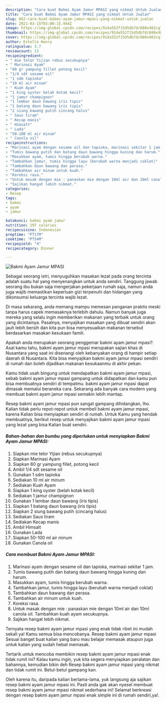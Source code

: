 ```yaml
---
description: "Cara buat Bakmi Ayam Jamur MPASI yang nikmat Untuk Jualan"
title: "Cara buat Bakmi Ayam Jamur MPASI yang nikmat Untuk Jualan"
slug: 662-cara-buat-bakmi-ayam-jamur-mpasi-yang-nikmat-untuk-jualan
date: 2021-03-15T03:00:15.944Z
image: https://img-global.cpcdn.com/recipes/914a552f15d5db7d/680x482cq70/bakmi-ayam-jamur-mpasi-foto-resep-utama.jpg
thumbnail: https://img-global.cpcdn.com/recipes/914a552f15d5db7d/680x482cq70/bakmi-ayam-jamur-mpasi-foto-resep-utama.jpg
cover: https://img-global.cpcdn.com/recipes/914a552f15d5db7d/680x482cq70/bakmi-ayam-jamur-mpasi-foto-resep-utama.jpg
author: Estelle Henry
ratingvalue: 3.7
reviewcount: 13
recipeingredient:
- " mie telor Yijian rebus secukupnya"
- " Marinasi Ayam"
- "60 gr yampung fillet potong kecil"
- "1/4 sdt sesame oil"
- "1 sdm tapioka"
- "10 ml air minum"
- " Kuah Ayam"
- "1 king oyster belah kotak kecil"
- "1 jamur champignon"
- "1 lembar daun bawang iris tipis"
- "1 batang daun bawang iris tipis"
- "2 siung bawang putih cincang halus"
- " Saus tiram"
- " Kecap manis"
- " Himsalt"
- " Lada"
- "50-100 ml air minum"
- " Canola oil"
recipeinstructions:
- "Marinasi ayam dengan sesame oil dan tapioka, marinasi sekitar 1 jam."
- "Tumis bawang putih dan batang daun bawang hingga kuning dan harum."
- "Masukkan ayam, tumis hingga berubah warna."
- "Tambahkan jamur, tumis hingga layu (berubah warna menjadi coklat)"
- "Tambahkan daun bawang dan perasa."
- "Tambahkan air minum untuk kuah."
- "Koreksi rasa."
- "Untuk masak dengan mie : panaskan mie dengan 10ml air dan 10ml canola oil. Tambahkan kuah ayam secukupnya."
- "Sajikan hangat lebih nikmat."
categories:
- Resep
tags:
- bakmi
- ayam
- jamur

katakunci: bakmi ayam jamur 
nutrition: 197 calories
recipecuisine: Indonesian
preptime: "PT17M"
cooktime: "PT54M"
recipeyield: "4"
recipecategory: Dinner

---
```



![Bakmi Ayam Jamur MPASI](https://img-global.cpcdn.com/recipes/914a552f15d5db7d/680x482cq70/bakmi-ayam-jamur-mpasi-foto-resep-utama.jpg)

Sebagai seorang istri, menyuguhkan masakan lezat pada orang tercinta adalah suatu hal yang menyenangkan untuk anda sendiri. Tanggung jawab seorang ibu bukan saja mengerjakan pekerjaan rumah saja, namun anda juga wajib memastikan keperluan gizi terpenuhi dan hidangan yang dikonsumsi keluarga tercinta wajib lezat.

Di masa  sekarang, anda memang mampu memesan panganan praktis meski tanpa harus capek memasaknya terlebih dahulu. Namun banyak juga mereka yang selalu ingin memberikan makanan yang terbaik untuk orang yang dicintainya. Pasalnya, menyajikan masakan yang dibuat sendiri akan jauh lebih bersih dan kita pun bisa menyesuaikan makanan tersebut berdasarkan masakan kesukaan famili. 



Apakah anda merupakan seorang penggemar bakmi ayam jamur mpasi?. Asal kamu tahu, bakmi ayam jamur mpasi merupakan sajian khas di Nusantara yang saat ini disenangi oleh kebanyakan orang di hampir setiap daerah di Nusantara. Kita bisa menyajikan bakmi ayam jamur mpasi sendiri di rumah dan boleh dijadikan makanan kesukaanmu di akhir pekan.

Kamu tidak usah bingung untuk mendapatkan bakmi ayam jamur mpasi, sebab bakmi ayam jamur mpasi gampang untuk didapatkan dan kamu pun bisa membuatnya sendiri di tempatmu. bakmi ayam jamur mpasi dapat dimasak memalui beraneka cara. Sekarang ada banyak cara modern yang membuat bakmi ayam jamur mpasi semakin lebih mantap.

Resep bakmi ayam jamur mpasi pun sangat gampang dihidangkan, lho. Kalian tidak perlu repot-repot untuk membeli bakmi ayam jamur mpasi, karena Kalian bisa menyiapkan sendiri di rumah. Untuk Kamu yang hendak membuatnya, berikut resep untuk menyajikan bakmi ayam jamur mpasi yang lezat yang bisa Kalian buat sendiri.

<!--inarticleads1-->

##### Bahan-bahan dan bumbu yang diperlukan untuk menyiapkan Bakmi Ayam Jamur MPASI:

1. Siapkan  mie telor Yijian (rebus secukupnya)
1. Siapkan  Marinasi Ayam
1. Siapkan 60 gr yampung fillet, potong kecil
1. Ambil 1/4 sdt sesame oil
1. Gunakan 1 sdm tapioka
1. Sediakan 10 ml air minum
1. Sediakan  Kuah Ayam
1. Siapkan 1 king oyster (belah kotak kecil)
1. Sediakan 1 jamur champignon
1. Gunakan 1 lembar daun bawang (iris tipis)
1. Siapkan 1 batang daun bawang (iris tipis)
1. Siapkan 2 siung bawang putih (cincang halus)
1. Sediakan  Saus tiram
1. Sediakan  Kecap manis
1. Ambil  Himsalt
1. Gunakan  Lada
1. Siapkan 50-100 ml air minum
1. Gunakan  Canola oil




<!--inarticleads2-->

##### Cara membuat Bakmi Ayam Jamur MPASI:

1. Marinasi ayam dengan sesame oil dan tapioka, marinasi sekitar 1 jam.
1. Tumis bawang putih dan batang daun bawang hingga kuning dan harum.
1. Masukkan ayam, tumis hingga berubah warna.
1. Tambahkan jamur, tumis hingga layu (berubah warna menjadi coklat)
1. Tambahkan daun bawang dan perasa.
1. Tambahkan air minum untuk kuah.
1. Koreksi rasa.
1. Untuk masak dengan mie : panaskan mie dengan 10ml air dan 10ml canola oil. Tambahkan kuah ayam secukupnya.
1. Sajikan hangat lebih nikmat.




Ternyata resep bakmi ayam jamur mpasi yang enak tidak ribet ini mudah sekali ya! Kamu semua bisa mencobanya. Resep bakmi ayam jamur mpasi Sesuai banget buat kalian yang baru mau belajar memasak ataupun juga untuk kalian yang sudah hebat memasak.

Tertarik untuk mencoba membikin resep bakmi ayam jamur mpasi enak tidak rumit ini? Kalau kamu ingin, yuk kita segera menyiapkan peralatan dan bahannya, kemudian bikin deh Resep bakmi ayam jamur mpasi yang nikmat dan tidak rumit ini. Betul-betul gampang kan. 

Oleh karena itu, daripada kalian berlama-lama, yuk langsung aja sajikan resep bakmi ayam jamur mpasi ini. Pasti anda gak akan nyesel membuat resep bakmi ayam jamur mpasi nikmat sederhana ini! Selamat berkreasi dengan resep bakmi ayam jamur mpasi enak simple ini di rumah sendiri,ya!.

